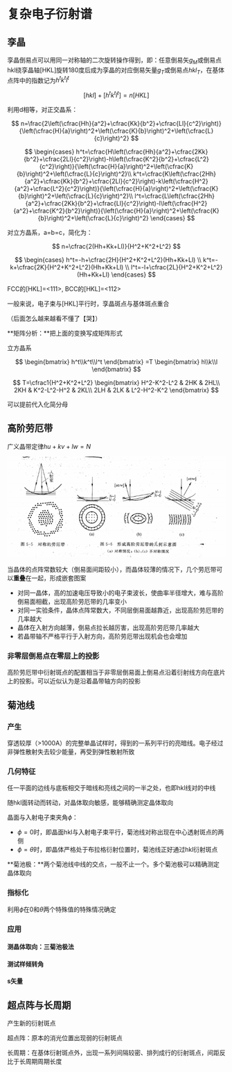 # 复杂电子衍射谱

## 孪晶

孪晶倒易点可以用同一对称轴的二次旋转操作得到，即：任意倒易矢$g_M$或倒易点hkl绕孪晶轴[HKL]旋转180度后成为孪晶的对应倒易矢量$g_T$或倒易点$hkl_T$，在基体点阵中的指数记为$h^tk^tl^t$

$$
[hkl]+[h^tk^tl^t]=n[HKL]
$$

利用d相等，对正交晶系：

$$
n=\frac{2\left(\cfrac{Hh}{a^2}+\cfrac{Kk}{b^2}+\cfrac{Ll}{c^2}\right)}{\left(\cfrac{H}{a}\right)^2+\left(\cfrac{K}{b}\right)^2+\left(\cfrac{L}{c}\right)^2}
$$

$$
\begin{cases}
h^t=\cfrac{H\left(\cfrac{Hh}{a^2}+\cfrac{2Kk}{b^2}+\cfrac{2Ll}{c^2}\right)-h\left(\cfrac{K^2}{b^2}+\cfrac{L^2}{c^2}\right)}{\left(\cfrac{H}{a}\right)^2+\left(\cfrac{K}{b}\right)^2+\left(\cfrac{L}{c}\right)^2}\\
k^t=\cfrac{K\left(\cfrac{2Hh}{a^2}+\cfrac{Kk}{b^2}+\cfrac{2Ll}{c^2}\right)-k\left(\cfrac{H^2}{a^2}+\cfrac{L^2}{c^2}\right)}{\left(\cfrac{H}{a}\right)^2+\left(\cfrac{K}{b}\right)^2+\left(\cfrac{L}{c}\right)^2}\\
l^t=\cfrac{L\left(\cfrac{2Hh}{a^2}+\cfrac{2Kk}{b^2}+\cfrac{Ll}{c^2}\right)-l\left(\cfrac{H^2}{a^2}+\cfrac{K^2}{b^2}\right)}{\left(\cfrac{H}{a}\right)^2+\left(\cfrac{K}{b}\right)^2+\left(\cfrac{L}{c}\right)^2}
\end{cases}
$$

对立方晶系，a=b=c，简化为：

$$
n=\cfrac{2(Hh+Kk+Ll)}{H^2+K^2+L^2}
$$

$$
\begin{cases}
h^t=-h+\cfrac{2H}{H^2+K^2+L^2}(Hh+Kk+Ll)
\\
k^t=-k+\cfrac{2K}{H^2+K^2+L^2}(Hh+Kk+Ll)
\\
l^t=-l+\cfrac{2L}{H^2+K^2+L^2}(Hh+Kk+Ll)
\end{cases}
$$

FCC的[HKL]=<111>, BCC的[HKL]=<112>

一般来说，电子束与[HKL]平行时，孪晶斑点与基体斑点重合

（后面怎么越来越看不懂了【哭】）

**矩阵分析：**把上面的变换写成矩阵形式

立方晶系

$$
\begin{bmatrix}
h^t\\k^t\\l^t
\end{bmatrix}
=T
\begin{bmatrix}
h\\k\\l
\end{bmatrix}
$$

$$
T=\cfrac1{H^2+K^2+L^2}
\begin{bmatrix}
H^2-K^2-L^2 & 2HK & 2HL\\
2KH & K^2-L^2-H^2 & 2KL\\
2LH & 2LK & L^2-H^2-K^2
\end{bmatrix}
$$

可以提前代入化简分母

## 高阶劳厄带

广义晶带定律$hu+kv+lw=N$

![image-20221126174242663](第5章-复杂电子衍射谱-img/image-20221126174242663.png)

当晶体的点阵常数较大（倒易面间距较小），而晶体较薄的情况下，几个劳厄带可以**重叠**在一起，形成嵌套图案

- 对同一晶体，高的加速电压导致小的电子束波长，使曲率半径增大，难与高阶倒易面相截，出现高阶劳厄带的几率变小
- 对同一实验条件，晶体点阵常数大，不同层倒易面越靠近，出现高阶劳厄带的几率越大
- 晶体在入射方向越薄，倒易点拉长越厉害，出现高阶劳厄带几率越大
- 若晶带轴不严格平行于入射方向，高阶劳厄带出现机会也会增加

### 非零层倒易点在零层上的投影

高阶劳厄带中衍射斑点的配置相当于非零层倒易面上倒易点沿着衍射线方向在底片上的投影。可以近似认为是沿着晶带轴方向的投影



## 菊池线

### 产生

穿透较厚（>1000A）的完整单晶试样时，得到的一系列平行的亮暗线。电子经过非弹性散射失去较少能量，再受到弹性散射所致

### 几何特征

任一平面的边线与底板相交于暗线和亮线之间的一半之处，也即hkl线对的中线

随hkl面转动而转动，对晶体取向敏感，能够精确测定晶体取向

晶面与入射电子束夹角$\phi$：

- $\phi=0$时，即晶面hkl与入射电子束平行，菊池线对称出现在中心透射斑点的两侧
- $\phi=\theta$时，即晶体严格处于布拉格衍射位置时，菊池线正好通过hkl衍射斑点

**菊池极：**两个菊池线中线的交点，一般不止一个。多个菊池极可以精确测定晶体取向

### 指标化

利用$\phi$在0和$\theta$两个特殊值的特殊情况确定

### 应用

#### 测晶体取向：三菊池极法

#### 测试样倾转角

#### s矢量

## 超点阵与长周期

产生新的衍射斑点

超点阵：原本的消光位置出现弱的衍射斑点

长周期：在基体衍射斑点外，出现一系列间隔较密、排列成行的衍射斑点，间距反比于长周期周期长度